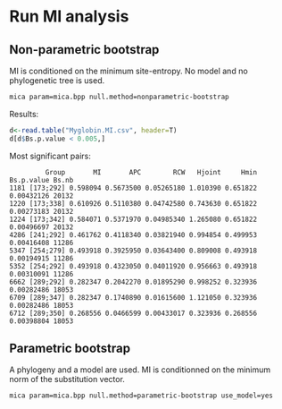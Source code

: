 <!-- Created 16/06/20 by jdutheil -->

Run MI analysis
===============


Non-parametric bootstrap
------------------------

MI is conditioned on the minimum site-entropy. No model and no phylogenetic tree is used.
```bash
mica param=mica.bpp null.method=nonparametric-bootstrap
```

Results:
```r
d<-read.table("Myglobin.MI.csv", header=T)
d[d$Bs.p.value < 0.005,]
```

Most significant pairs:
```
         Group       MI       APC        RCW   Hjoint     Hmin Bs.p.value Bs.nb
1181 [173;292] 0.598094 0.5673500 0.05265180 1.010390 0.651822 0.00432126 20132
1220 [173;338] 0.610926 0.5110380 0.04742580 0.743630 0.651822 0.00273183 20132
1224 [173;342] 0.584071 0.5371970 0.04985340 1.265080 0.651822 0.00496697 20132
4286 [241;292] 0.461762 0.4118340 0.03821940 0.994854 0.499953 0.00416408 11286
5347 [254;279] 0.493918 0.3925950 0.03643400 0.809008 0.493918 0.00194915 11286
5352 [254;292] 0.493918 0.4323050 0.04011920 0.956663 0.493918 0.00310091 11286
6662 [289;292] 0.282347 0.2042270 0.01895290 0.998252 0.323936 0.00282486 18053
6709 [289;347] 0.282347 0.1740890 0.01615600 1.121050 0.323936 0.00282486 18053
6712 [289;350] 0.268556 0.0466599 0.00433017 0.323936 0.268556 0.00398804 18053
```

Parametric bootstrap
--------------------

A phylogeny and a model are used. MI is conditionned on the minimum norm of the substitution vector.
```bash
mica param=mica.bpp null.method=parametric-bootstrap use_model=yes
```

